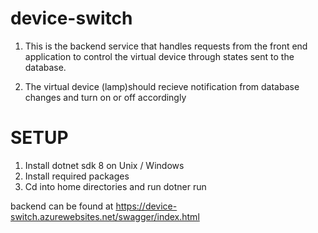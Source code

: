 # device-switch

1. This is the backend service that handles requests from the front end application
to control the virtual device through states sent to the database.

2. The virtual device (lamp)should recieve notification from database changes and turn on or off accordingly


# SETUP

1. Install dotnet sdk 8 on Unix / Windows
2. Install required packages
3. Cd into home directories and  run dotner run


backend can be found at https://device-switch.azurewebsites.net/swagger/index.html